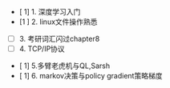 - [ 1\] 1. 深度学习入门
- [1 \] 2. linux文件操作熟悉
- [ ] 3\. 考研词汇闪过chapter8
- [ ] 4\. TCP/IP协议
- [ 1\] 5.多臂老虎机与QL,Sarsh
- [ 1] 6\. markov决策与policy gradient策略梯度